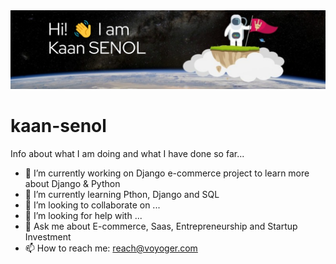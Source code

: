 <img src="https://github.com/kaansenol/kaan-senol/blob/main/kaanSenol-problemsolver-voyogerConsulting.png.png" alt="banner that says Kaan Senol - project manager, problem solver">

# kaan-senol
Info about what I am doing and what I have done so far...

- 🔭 I’m currently working on Django e-commerce project to learn more about Django & Python
- 🌱 I’m currently learning Pthon, Django and SQL
- 👯 I’m looking to collaborate on ...
- 🤔 I’m looking for help with ...
- 💬 Ask me about E-commerce, Saas, Entrepreneurship and Startup Investment
- 📫 How to reach me: reach@voyoger.com
